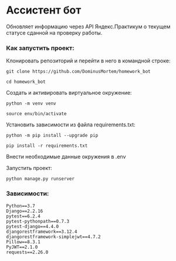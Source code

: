 # Ассистент бот

Обновляет информацию через API Яндекс.Практикум о текущем статусе сданной на проверку работы.

### Как запустить проект:

Клонировать репозиторий и перейти в него в командной строке:
```
git clone https://github.com/DominusMortem/homework_bot
```

```
cd homework_bot
```
Cоздать и активировать виртуальное окружение:
```
python -m venv venv
```
```
source env/bin/activate
```

Установить зависимости из файла requirements.txt:
```
python -m pip install --upgrade pip
```
```
pip install -r requirements.txt
```
Внести необходимые данные окружения в .env

Запустить проект:

```
python manage.py runserver
```

### Зависимости:

```
Python==3.7
Django==2.2.16
pytest==6.2.4
pytest-pythonpath==0.7.3
pytest-django==4.4.0
djangorestframework==3.12.4
djangorestframework-simplejwt==4.7.2
Pillow==8.3.1
PyJWT==2.1.0
requests==2.26.0
```
